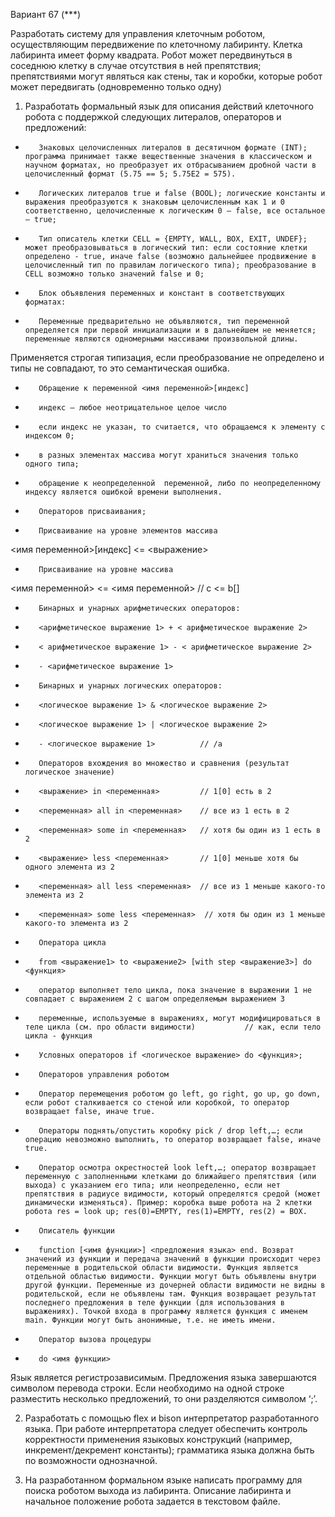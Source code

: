 Вариант 67 (***)


Разработать систему для управления клеточным роботом, осуществляющим передвижение по клеточному лабиринту. Клетка лабиринта имеет форму квадрата.
Робот может передвинуться в соседнюю клетку в случае отсутствия в ней препятствия; препятствиями могут являться как стены, так и коробки, которые робот может передвигать (одновременно только одну)

  1. Разработать формальный язык для описания действий клеточного робота с поддержкой следующих литералов, операторов и предложений:
-        Знаковых целочисленных литералов в десятичном формате (INT); программа принимает также вещественные значения в классическом и научном форматах, но преобразует их отбрасыванием дробной части в целочисленный формат (5.75 == 5; 5.75E2 = 575).
-        Логических литералов true и false (BOOL); логические константы и выражения преобразуются к знаковым целочисленным как 1 и 0 соответственно, целочисленные к логическим 0 – false, все остальное – true;
-        Тип описатель клетки CELL = {EMPTY, WALL, BOX, EXIT, UNDEF}; может преобразовываться в логический тип: если состояние клетки определено - true, иначе false (возможно дальнейшее продвижение в целочисленный тип по правилам логического типа); преобразование в CELL возможно только значений false и 0;
-        Блок объявления переменных и констант в соответствующих форматах:
-        Переменные предварительно не объявляются, тип переменной определяется при первой инициализации и в дальнейшем не меняется; переменные являются одномерными массивами произвольной длины.

Применяется строгая типизация, если преобразование не определено и типы не совпадают, то это семантическая ошибка.

-        Обращение к переменной <имя переменной>[индекс]
-        индекс – любое неотрицательное целое число
-        если индекс не указан, то считается, что обращаемся к элементу с индексом 0;
-        в разных элементах массива могут храниться значения только одного типа;
-        обращение к неопределенной  переменной, либо по неопределенному индексу является ошибкой времени выполнения.
-        Операторов присваивания;
-        Присваивание на уровне элементов массива
<имя переменной>[индекс] <= <выражение>

-        Присваивание на уровне массива
<имя переменной> <= <имя переменной>      // c <= b[]

-        Бинарных и унарных арифметических операторов:
-        <арифметическое выражение 1> + < арифметическое выражение 2>
-        < арифметическое выражение 1> - < арифметическое выражение 2>
-        - <арифметическое выражение 1>

-        Бинарных и унарных логических операторов:
-        <логическое выражение 1> & <логическое выражение 2>
-        <логическое выражение 1> | <логическое выражение 2>
-        - <логическое выражение 1>          // /a

-        Операторов вхождения во множество и сравнения (результат логическое значение)
-        <выражение> in <переменная>         // 1[0] есть в 2
-        <переменная> all in <переменная>    // все из 1 есть в 2
-        <переменная> some in <переменная>   // хотя бы один из 1 есть в 2
-        <выражение> less <переменная>       // 1[0] меньше хотя бы одного элемента из 2
-        <переменная> all less <переменная>  // все из 1 меньше какого-то элемента из 2
-        <переменная> some less <переменная>  // хотя бы один из 1 меньше какого-то элемента из 2

-        Оператора цикла
-        from <выражение1> to <выражение2> [with step <выражение3>] do <функция>
-        оператор выполняет тело цикла, пока значение в выражении 1 не совпадает с выражением 2 с шагом определяемым выражением 3
-        переменные, используемые в выражениях, могут модифицироваться в теле цикла (см. про области видимости)           // как, если тело цикла - функция
-        Условных операторов if <логическое выражение> do <функция>;

-        Операторов управления роботом
-        Оператор перемещения роботом go left, go right, go up, go down, если робот сталкивается со стеной или коробкой, то оператор возвращает false, иначе true.
-        Операторы поднять/опустить коробку pick / drop left,…; если операцию невозможно выполнить, то оператор возвращает false, иначе true.
-        Оператор осмотра окрестностей look left,…; оператор возвращает переменную c заполненными клетками до ближайшего препятствия (или выхода) с указанием его типа; или неопределенно, если нет препятствия в радиусе видимости, который определятся средой (может динамически изменяться). Пример: коробка выше робота на 2 клетки робота res = look up; res(0)=EMPTY, res(1)=EMPTY, res(2) = BOX.

-        Описатель функции
-        function [<имя функции>] <предложения языка> end. Возврат значений из функции и передача значений в функции происходит через переменные в родительской области видимости. Функция является отдельной областью видимости. Функции могут быть объявлены внутри другой функции. Переменные из дочерней области видимости не видны в родительской, если не объявлены там. Функция возвращает результат последнего предложения в теле функции (для использования в выражениях). Точкой входа в программу является функция с именем main. Функции могут быть анонимные, т.е. не иметь имени.

-        Оператор вызова процедуры
-        do <имя функции>

Язык является регистрозависимым. Предложения языка завершаются символом перевода строки. Если необходимо на одной строке разместить несколько предложений, то они разделяются символом ‘;’.


2. Разработать с помощью flex и bison интерпретатор разработанного языка. При работе интерпретатора следует обеспечить контроль корректности применения языковых конструкций (например, инкремент/декремент константы); грамматика языка должна быть по возможности однозначной.


3. На разработанном формальном языке написать программу для поиска роботом выхода из лабиринта. Описание лабиринта и начальное положение робота задается в текстовом файле.

